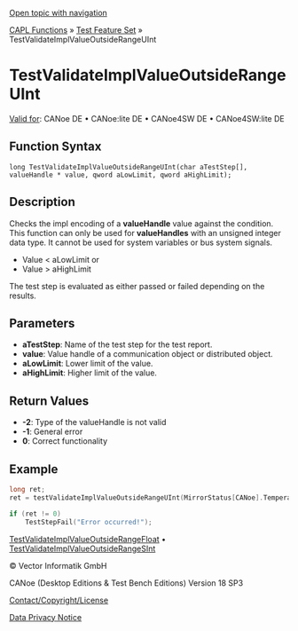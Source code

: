 [Open topic with navigation](../../../../../CANoeDEFamily.htm#Topics/CAPLFunctions/Test/Functions/CAPLfunctionTestValidateImplValueOutsideRangeUInt.md)

[CAPL Functions](../../CAPLfunctions.md) » [Test Feature Set](../CAPLfunctionsTFSOverview.md) » TestValidateImplValueOutsideRangeUInt

# TestValidateImplValueOutsideRangeUInt

[Valid for](../../../Shared/FeatureAvailability.md): CANoe DE • CANoe:lite DE • CANoe4SW DE • CANoe4SW:lite DE

## Function Syntax

```
long TestValidateImplValueOutsideRangeUInt(char aTestStep[], valueHandle * value, qword aLowLimit, qword aHighLimit);
```

## Description

Checks the impl encoding of a **valueHandle** value against the condition. This function can only be used for **valueHandles** with an unsigned integer data type. It cannot be used for system variables or bus system signals.

- Value < aLowLimit or
- Value > aHighLimit

The test step is evaluated as either passed or failed depending on the results.

## Parameters

- **aTestStep**: Name of the test step for the test report.
- **value**: Value handle of a communication object or distributed object.
- **aLowLimit**: Lower limit of the value.
- **aHighLimit**: Higher limit of the value.

## Return Values

- **-2**: Type of the valueHandle is not valid
- **-1**: General error
- **0**: Correct functionality

## Example

```c
long ret;
ret = testValidateImplValueOutsideRangeUInt(MirrorStatus[CANoe].Temperature, 20, 30;

if (ret != 0)
    TestStepFail("Error occurred!");
```

[TestValidateImplValueOutsideRangeFloat](CAPLfunctionTestValidateImplValueOutsideRangeFloat.md) • [TestValidateImplValueOutsideRangeSInt](CAPLfunctionTestValidateImplValueOutsideRangeSInt.md)

© Vector Informatik GmbH

CANoe (Desktop Editions & Test Bench Editions) Version 18 SP3

[Contact/Copyright/License](../../../Shared/ContactCopyrightLicense.md)

[Data Privacy Notice](https://www.vector.com/int/en/company/get-info/privacy-policy/)